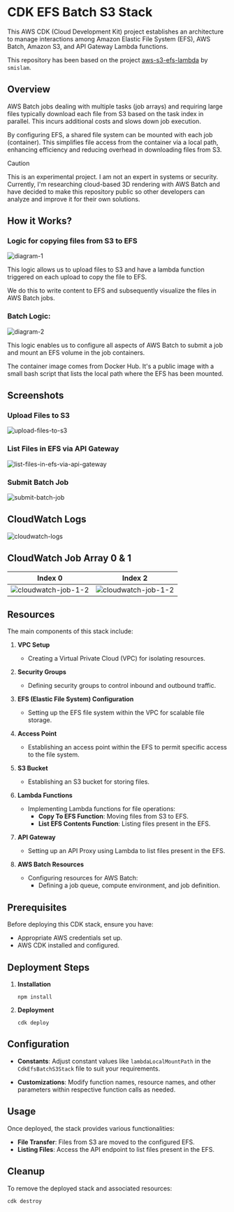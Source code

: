 # CDK EFS Batch S3 Stack

This AWS CDK (Cloud Development Kit) project establishes an architecture to manage interactions among Amazon Elastic File System (EFS), AWS Batch, Amazon S3, and API Gateway Lambda functions.

This repository has been based on the project [aws-s3-efs-lambda](https://github.com/smislam/aws-s3-efs-lambda) by `smislam`.

## Overview

AWS Batch jobs dealing with multiple tasks (job arrays) and requiring large files typically download each file from S3 based on the task index in parallel. This incurs additional costs and slows down job execution.

By configuring EFS, a shared file system can be mounted with each job (container). This simplifies file access from the container via a local path, enhancing efficiency and reducing overhead in downloading files from S3.

> [!CAUTION]
>
> This is an experimental project. I am not an expert in systems or security. Currently, I'm researching cloud-based 3D rendering with AWS Batch and have decided to make this repository public so other developers can analyze and improve it for their own solutions.

## How it Works?

### Logic for copying files from S3 to EFS

![diagram-1](/assets/lambda-s3-efs.jpg)

This logic allows us to upload files to S3 and have a lambda function triggered on each upload to copy the file to EFS.

We do this to write content to EFS and subsequently visualize the files in AWS Batch jobs.

### Batch Logic:

![diagram-2](/assets/efs-batch.jpg)

This logic enables us to configure all aspects of AWS Batch to submit a job and mount an EFS volume in the job containers.

The container image comes from Docker Hub. It's a public image with a small bash script that lists the local path where the EFS has been mounted.

## Screenshots

### Upload Files to S3
![upload-files-to-s3](/assets/s3.png)

### List Files in EFS via API Gateway
![list-files-in-efs-via-api-gateway](/assets/api-endpoint.png)

### Submit Batch Job
![submit-batch-job](/assets/submit-batch-job.png)

## CloudWatch Logs
![cloudwatch-logs](/assets/cloudwatch-aws-batch.png)

## CloudWatch Job Array 0 & 1
| Index 0                               | Index 2                               |
| ------------------------------------- | ------------------------------------- |
| ![cloudwatch-job-1-2](/assets/j0.png) | ![cloudwatch-job-1-2](/assets/j1.png) |


## Resources

The main components of this stack include:

1. **VPC Setup**
   - Creating a Virtual Private Cloud (VPC) for isolating resources.

2. **Security Groups**
   - Defining security groups to control inbound and outbound traffic.

3. **EFS (Elastic File System) Configuration**
   - Setting up the EFS file system within the VPC for scalable file storage.

4. **Access Point**
   - Establishing an access point within the EFS to permit specific access to the file system.

5. **S3 Bucket**
   - Establishing an S3 bucket for storing files.

6. **Lambda Functions**
   - Implementing Lambda functions for file operations:
     - **Copy To EFS Function**: Moving files from S3 to EFS.
     - **List EFS Contents Function**: Listing files present in the EFS.

7. **API Gateway**
   - Setting up an API Proxy using Lambda to list files present in the EFS.

8. **AWS Batch Resources**
   - Configuring resources for AWS Batch:
     - Defining a job queue, compute environment, and job definition.

## Prerequisites

Before deploying this CDK stack, ensure you have:

- Appropriate AWS credentials set up.
- AWS CDK installed and configured.

## Deployment Steps

1. **Installation**
   ```
   npm install
   ```

2. **Deployment**
   ```
   cdk deploy
   ```

## Configuration

- **Constants**: Adjust constant values like `lambdaLocalMountPath` in the `CdkEfsBatchS3Stack` file to suit your requirements.

- **Customizations**: Modify function names, resource names, and other parameters within respective function calls as needed.

## Usage

Once deployed, the stack provides various functionalities:

- **File Transfer**: Files from S3 are moved to the configured EFS.
- **Listing Files**: Access the API endpoint to list files present in the EFS.

## Cleanup

To remove the deployed stack and associated resources:

```
cdk destroy
```